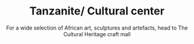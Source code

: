 ---
layout: destination
category: daytrip
permalink: /:categories/:title/
title: Tanzanite/ Cultural center
subtitle: "For a wide selection of African art, sculptures and artefacts, head to The Cultural Heritage craft mall"

sys:
  icon: 🏺🧿 
  circuit: Northen Circuit
  review: "For a wide selection of African art 🏺, sculptures and 🖼️ artefacts 📿, head to The Cultural Heritage craft mall"
  price: 25
  best_time: 🌞 all year round
  accommodation:
    five_star: "N/A"
    mid_star: "N/A" 
    camp: "N/A"
  image:
    alt: Cultural Heritage 🏺.
    url: "./img/uploads/cultural-heritage-bango-kibokoland-adventures.jpg"

image_corousel:
  - image: "./img/uploads/cultural-heritage-culture-inside-chamber-kibokoland-adventures.jpg"
  - image: "./img/uploads/cultural-heritage-culture-building-kibokoland-adventures.jpg"
  - image: "./img/uploads/cultural-heritage-culture-building-kibokoland-adventures.jpg"
  - image: "./img/uploads/cultural-heritage-bango-kibokoland-adventures.jpg"

overview:


  intro:
    - paragraph: "Cultural heritage is a unique cultural center in the western edges of Arusha. It contains items like carvings, ornaments, a jeweler’s boutique, tanzanite and precious stone counter, restaurants, bargain center and outstanding commercial art gallery."

    - paragraph: "Also there are some of precious and semi-precious stones including rubies, emeralds, savories, diamonds, sapphires and opals. It is a place where the past and present of the Tanzania's 120-plus tribes can be viewed in a single compound. The center boasts of various carvings, gemstones, artifacts, clothing and books." 
  
  tour_details:
    when: "open for tours and activities 9am - 4.30pm every day of the year"
    duration: "4 Hours"
    language: "English"
    price_includes: "includes visit guided and transport."
    transport: "Toyota Landcruiser."
    itinerary: "Clock-tower > sokoine road> walk to cultural heritage"

  setting:
    activities: "You are allowed to take Photos 📷, shop around, understand the gallery history on 🖼️ paintings, carvings... "
    hashtags: >
      "Ivory task big red shaped part glass #️⃣  Maasai shield #️⃣   wild animals curve compound"
  included:
    - item: Bottled water
    - item: Lunch
    - item: All fees and taxes
    - item: Private transport




  excluded:
    - item: Alcoholic beverages
    - item: Personal items
    - item: Accommodation


  remarks:
    - note: This tour involves some walking so wear comfortable shoes.
    - note: This is not a wheelchair accessible tour.


experience:
  what_to_see:
    - paragraph: "Gallery of sculptures"

    - paragraph: "<b>Traditional handicrafts</b> Traditional handicrafts are necklaces, bracelets, cultural clothes that are expensive."


    - paragraph: "Photographs"


    - paragraph: "Carvings"

    - paragraph: "Drawings"


    - paragraph: "Miscellaneous"
    - paragraph: "Antique"
    - paragraph: "Jewelry"

  
expect:
  video: 
    url: <iframe width="560" height="315" src="https://www.youtube.com/embed/ydj-guxcrWA" frameborder="0" allow="accelerometer; autoplay; encrypted-media; gyroscope; picture-in-picture" allowfullscreen></iframe>

itinerary:
  - paragraph: " Starting point Clock tower, private transport will pick you up passing the Sokoine road it’s a distance of 5.3km in 15 minutes"
  - paragraph: "A tour approximately can use 30 minutes to 45 minutes in the heritage."
  - paragraph: "After a visit get lunch and be back to hotel or next destination."
 
remarks:
  - paragraph: Book in advance, since this is one of our most popular day tours. The tour runs six days a week, so you can easily fit it intro your Town Tour itinerary .

  - paragraph: This can be encouporated in other packeges too, please create your bucket list and send it to us to we can create you a quote!



---